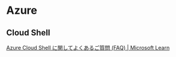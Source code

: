# Azure

## Cloud Shell

[Azure Cloud Shell に関してよくあるご質問 (FAQ) | Microsoft Learn](https://learn.microsoft.com/ja-jp/azure/cloud-shell/faq-troubleshooting)
